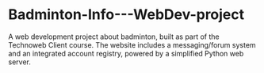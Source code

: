 # Badminton-Info---WebDev-project
A web development project about badminton, built as part of the Technoweb Client course. The website includes a messaging/forum system and an integrated account registry, powered by a simplified Python web server.
